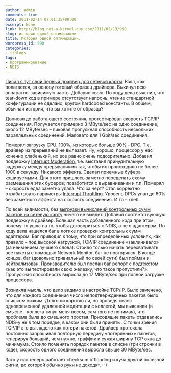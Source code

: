 ```yaml
---
author: admin
comments: true
date: 2011-02-14 07:01:35+00:00
excerpt: None
link: http://blog.not-a-kernel-guy.com/2011/02/13/990
slug: история-одной-оптимизации
title: История одной оптимизации.
wordpress_id: 990
categories:
- itblogs
tags:
- Программирование
- NDIS
---
```


[Писал я тут свой первый драйвер для сетевой карты](http://blog.not-a-kernel-guy.com/2011/02/06/972). Взял, как полагается, за основу готовый образец драйвера. Выкинул всю аппаратно-зависимую часть. Добавил свою. По ходу дела выяснил, что tear-down код в примере отсутствует напрочь, чтение стандартной конфигурации не сделано, кругом hardcoded константы. В общем, обычная история, что вы хотите от образца?

Дописал до работающего состояния, протестировал скорость TCP/IP соединения. Получается примерно 3 MByte/sec на одно соединение, около 12 MByte/sec – пиковая пропускная способность нескольких параллельных соединений. Маловато для 1 Gbit/sec соединения.

Померил загрузку CPU. 100%, из которых больше 90% - DPC. Т.е. драйвер из прерываний не вылезает. Ну, хорошо, процессор у нас конечно слабенький, но все равно очень подозрительно. Добавил поддержку [Interrupt Moderation](http://msdn.microsoft.com/en-us/library/ff556017(v=vs.85).aspx), т.е. выставил принудительную задержку между прерываниями так, чтобы их происходило не более 1000 в секунду. Никакого эффекта. Сделал приемные буфера кэшируемыми. Для этого пришлось заметно переделать схему размещения этих буферов; позаботится о выравнивании и т.п. Померял – скорость едва заметно упала. Что за черт? Стал корректно отрабатывать параметры [Interrupt Throttling](http://msdn.microsoft.com/en-us/library/ff559398(v=vs.85).aspx). Уровень DPCs упал до 60% без заметного эффекта на скорость соединения. И то – хлеб.

По всей видимости, без [выгрузки вычислений контрольных сумм пакетов на сетевую карту](http://msdn.microsoft.com/en-us/library/ff570935(v=VS.85).aspx) ничего не выйдет. Добавил соответствующую поддержку в драйвер. Большая часть добавленного кода при этом, почему-то ушла на то, чтобы договориться с NDIS, а не с адаптером. По ходу дела нашелся баг в логике проверки контрольных сумм адаптером. Баг приводил к тому, что при определённых условиях, как правило – под высокой нагрузкой, TCP/IP соединение «заклинивало» (за неимением лучшего слова). Стоило только начать перехватывать все пакеты с помощью Network Monitor, баг не повторялся. В конце концов, баг (довольно тривиальный по своей сути) был пойман и нейтрализован. Производителю был послан баг репорт с подтекстом «как это вы тестировали свою железку, что такое пропустили?». Пропускная способность выросла до 17 MByte/sec при полной загрузке процессора.

Возникла мысль, что дело видимо в настройке TCP/IP. Было замечено, что для каждого соединения число неподтвержденных пакетов было слишком низким. Долго ли коротко ли, но проведя сеанс одновременной удаленной медитации с коллегой, мы выяснили (в смысле - коллега ткнул меня носом, сам того не понимая), что проблема была до смешного простая. Приходящие пакеты отдавались NDIS-у не в том порядке, в каком они были приняты. С точки зрения TCP/IP это выглядело как потери пакетов. Драйвер протокола постоянно запрашивал повторную передачу «потерянных» пакетов, генерируя больший, чем нужно, траффик и сужая ширину TCP окна до минимума. Стоило поменять порядок пакетов в списке (три строчки в коде), скорость одного соединения выросла свыше 30 MByte/sec.

Зато у нас теперь работает checksum offloading и куча другой полезной фигни, до которой обычно руки не доходят. :-)
